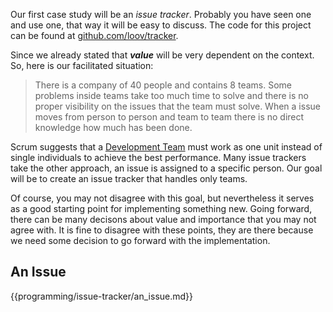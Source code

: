 Our first case study will be an *issue tracker*. Probably you have seen one and
use one, that way it will be easy to discuss. The code for this project can
be found at [github.com/loov/tracker](http://github.com/loov/tracker).

Since we already stated that ***value*** will be very dependent
on the context. So, here is our facilitated situation:

> There is a company of 40 people and contains 8 teams.
> Some problems inside teams take too much time to solve
> and there is no proper visibility on the issues that the
> team must solve. When a issue moves from person to person
> and team to team there is no direct knowledge how much
> has been done.

Scrum suggests that a [Development Team][] must work as one unit instead
of single individuals to achieve the best performance. Many issue trackers
take the other approach, an issue is assigned to a specific person. Our goal
will be to create an issue tracker that handles only teams.

[Development Team]: https://sites.google.com/a/scrumplop.org/published-patterns/product-organization-pattern-language/development-team "Development Team - Scrum PloP"

Of course, you may not disagree with this goal, but nevertheless it serves
as a good starting point for implementing something new. Going forward, there
can be many decisons about value and importance that you may not agree with.
It is fine to disagree with these points, they are there because we need some
decision to go forward with the implementation.

## An Issue

{{programming/issue-tracker/an_issue.md}}
